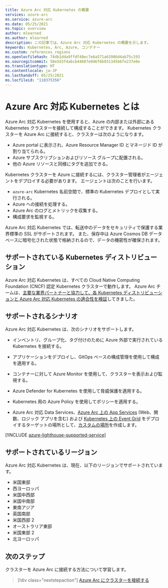 ```yaml
---
title: Azure Arc 対応 Kubernetes の概要
services: azure-arc
ms.service: azure-arc
ms.date: 05/25/2021
ms.topic: overview
author: mlearned
ms.author: mlearned
description: この記事では、Azure Arc 対応 Kubernetes の概要を示します。
keywords: Kubernetes, Arc, Azure, コンテナー
ms.custom: references_regions
ms.openlocfilehash: 74db1dda9ffdf40ec7e6a571a63986d4ab75c193
ms.sourcegitcommit: 58e5d3f4a6cb44607e946f6b931345b6fe237e0e
ms.translationtype: HT
ms.contentlocale: ja-JP
ms.lasthandoff: 05/25/2021
ms.locfileid: "110375356"
---
```

# <a name="what-is-azure-arc-enabled-kubernetes"></a>Azure Arc 対応 Kubernetes とは

Azure Arc 対応 Kubernetes を使用すると、Azure の内部または外部にある Kubernetes クラスターを接続して構成することができます。 Kubernetes クラスターを Azure Arc に接続すると、クラスターは次のようになります。
* Azure portal に表示され、Azure Resource Manager ID とマネージド ID が割り当てられる。 
* Azure サブスクリプションおよびリソース グループに配置される。
* 他の Azure リソースと同様にタグを追加できる。 

Kubernetes クラスターを Azure に接続するには、クラスター管理者がエージェントをデプロイする必要があります。 エージェントは次のことを行います。
* `azure-arc` Kubernetes 名前空間で、標準の Kubernetes デプロイとして実行される。
* Azure への接続を処理する。
* Azure Arc のログとメトリックを収集する。
* 構成要求を監視する。 

Azure Arc 対応 Kubernetes では、転送中のデータをセキュリティで保護する業界標準の SSL がサポートされます。 また、保存中は Azure Cosmos DB データベースに暗号化された状態で格納されるので、データの機密性が確保されます。

## <a name="supported-kubernetes-distributions"></a>サポートされている Kubernetes ディストリビューション

Azure Arc 対応 Kubernetes は、すべての Cloud Native Computing Foundation (CNCF) 認定 Kubernetes クラスターで動作します。 Azure Arc チームは、[主要な業界パートナーと協力して、各 Kubernetes ディストリビューションと Azure Arc 対応 Kubernetes の適合性を検証](./validation-program.md)してきました。

## <a name="supported-scenarios"></a>サポートされるシナリオ 

Azure Arc 対応 Kubernetes は、次のシナリオをサポートします。 

* インベントリ、グループ化、タグ付けのために Azure 外部で実行されている Kubernetes を接続する。

* アプリケーションをデプロイし、GitOps ベースの構成管理を使用して構成を適用する。 

* コンテナーに対して Azure Monitor を使用して、クラスターを表示および監視する。

* Azure Defender for Kubernetes を使用して脅威保護を適用する。

* Kubernetes 用の Azure Policy を使用してポリシーを適用する。

* Azure Arc 対応 Data Services、[Azure Arc 上の App Services](../../app-service/overview-arc-integration.md) (Web、関数、ロジック アプリを含む) および [Kubernetes 上の Event Grid](/azure/event-grid/kubernetes/overview) をデプロイするターゲットの場所として、[カスタムの場所](./custom-locations.md)を作成します。

[!INCLUDE [azure-lighthouse-supported-service](../../../includes/azure-lighthouse-supported-service.md)]

## <a name="supported-regions"></a>サポートされているリージョン 

Azure Arc 対応 Kubernetes は、現在、以下のリージョンでサポートされています。 

* 米国東部
* 西ヨーロッパ
* 米国中西部
* 米国中南部
* 東南アジア
* 英国南部
* 米国西部 2
* オーストラリア東部
* 米国東部 2
* 北ヨーロッパ

## <a name="next-steps"></a>次のステップ

クラスターを Azure Arc に接続する方法について学習します。
> [!div class="nextstepaction"]
> [Azure Arc にクラスターを接続する](./quickstart-connect-cluster.md)
